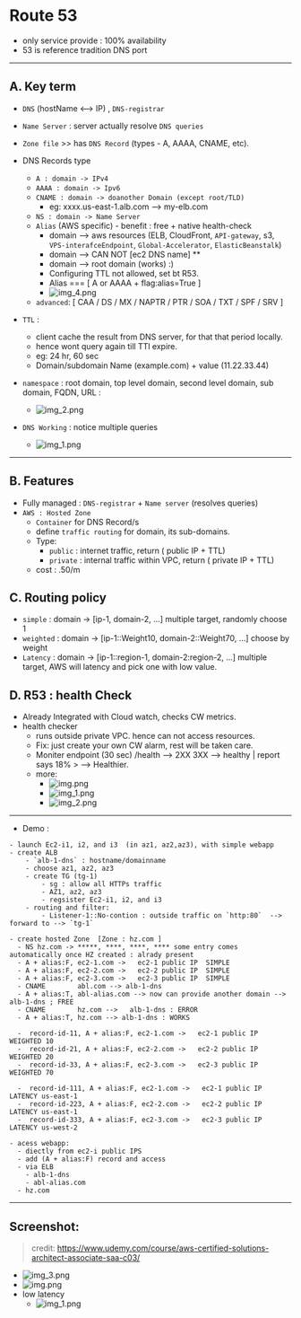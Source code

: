 # Route 53
- only service provide : 100% availability
- 53 is reference tradition DNS port
---
## A. Key term
- `DNS` (hostName <--> IP) , `DNS-registrar`
- `Name Server` : server actually resolve `DNS queries`
- `Zone file` >> has `DNS Record` (types - A, AAAA, CNAME, etc).
- DNS Records type
  - `A : domain -> IPv4` 
  - `AAAA : domain -> Ipv6` 
  - `CNAME : domain -> doanother Domain (except root/TLD)`
    - eg: xxxx.us-east-1.alb.com --> my-elb.com
  - `NS : domain -> Name Server`
  - `Alias` (AWS specific) - benefit : free + native health-check
    - domain --> aws resources (ELB, CloudFront, `API-gateway`, s3, `VPS-interafceEndpoint`, `Global-Accelerator`, `ElasticBeanstalk`)
    - domain --> CAN NOT [ec2 DNS name] **
    - domain --> root domain (works) :)
    - Configuring TTL not allowed, set bt R53.
    - Alias === [ A or AAAA + flag:alias=True ]
    - ![img_4.png](../img/r53/img_4.png)
  -  `advanced`:   [ CAA / DS / MX / NAPTR / PTR / SOA / TXT / SPF / SRV ]

- `TTL` :
  - client cache the result from DNS server, for that that period locally.
  - hence wont query again till TTl expire.
  - eg: 24 hr, 60 sec
  - Domain/subdomain Name (example.com) + value (11.22.33.44)

- `namespace` : root domain, top level domain, second level domain, sub domain, FQDN, URL :
  - ![img_2.png](../img/r53/img_2.png)
  
- `DNS Working` : notice multiple queries
  - ![img_1.png](../img/r53/img_1.png)
---

## B. Features 
- Fully managed : `DNS-registrar` + `Name server` (resolves queries)
- `AWS : Hosted Zone`
    - `Container` for DNS Record/s
    - define `traffic routing` for domain, its sub-domains.
    - Type:
        - `public` : internet traffic, return ( public IP + TTL)
        - `private`  : internal traffic within VPC, return ( private IP + TTL)
    - cost : .50/m 
  
## C. Routing policy
  - `simple` : domain -> [ip-1, domain-2, ...] multiple target, randomly choose 1
  - `weighted` : domain -> [ip-1::Weight10, domain-2::Weight70, ...] choose by weight
  - `Latency` : domain -> [ip-1::region-1, domain-2:region-2, ...] multiple target, AWS will latency and pick one with low value.

## D. R53 : health Check
- Already Integrated with Cloud watch, checks CW metrics.
- health checker 
  - runs outside private VPC. hence can not access resources.
  - Fix: just create your own CW alarm, rest will be taken care.
  - Moniter endpoint (30 sec) /health --> 2XX 3XX --> healthy | report says 18% > --> Healthier.
  - more:
    - ![img.png](../img/r53/img_7.png)
    - ![img_1.png](../img/r53/img_8.png)
    - ![img_2.png](../img/r53/img_9.png)

---
- Demo :
```
- launch Ec2-i1, i2, and i3  (in az1, az2,az3), with simple webapp
- create ALB
    - `alb-1-dns` : hostname/domainname
    - choose az1, az2, az3
    - create TG (tg-1)
        - sg : allow all HTTPs traffic
        - AZ1, az2, az3
        - regsister Ec2-i1, i2, and i3
    - routing and filter: 
        - Listener-1::No-contion : outside traffic on `http:80`  --> forward to --> `tg-1` 

- create hosted Zone  [Zone : hz.com ]
  - NS hz.com -> *****, ****, ****, **** some entry comes automatically once HZ created : alrady present
  - A + alias:F, ec2-1.com ->   ec2-1 public IP  SIMPLE
  - A + alias:F, ec2-2.com ->   ec2-2 public IP  SIMPLE
  - A + alias:F, ec2-3.com ->   ec2-3 public IP  SIMPLE
  - CNAME        abl.com --> alb-1-dns
  - A + alias:T, abl-alias.com --> now can provide another domain --> alb-1-dns ; FREE
  - CNAME        hz.com -->   alb-1-dns : ERROR
  - A + alias:T, hz.com --> alb-1-dns : WORKS
  
  -  record-id-11, A + alias:F, ec2-1.com ->   ec2-1 public IP  WEIGHTED 10
  -  record-id-21, A + alias:F, ec2-2.com ->   ec2-2 public IP  WEIGHTED 20
  -  record-id-33, A + alias:F, ec2-3.com ->   ec2-3 public IP  WEIGHTED 70
  
  -  record-id-111, A + alias:F, ec2-1.com ->   ec2-1 public IP  LATENCY us-east-1
  -  record-id-223, A + alias:F, ec2-2.com ->   ec2-2 public IP  LATENCY us-east-1
  -  record-id-333, A + alias:F, ec2-3.com ->   ec2-3 public IP  LATENCY us-west-2
    
- acess webapp:
  - diectly from ec2-i public IPS
  - add (A + alias:F) record and access
  - via ELB 
    - alb-1-dns
    - abl-alias.com
  - hz.com
```
---
## Screenshot:
> credit: https://www.udemy.com/course/aws-certified-solutions-architect-associate-saa-c03/

- ![img_3.png](../img/r53/img_3.png)
- ![img.png](../img/r53/img_5.png)
- low latency
  - ![img_1.png](../img/r53/img_6.png)